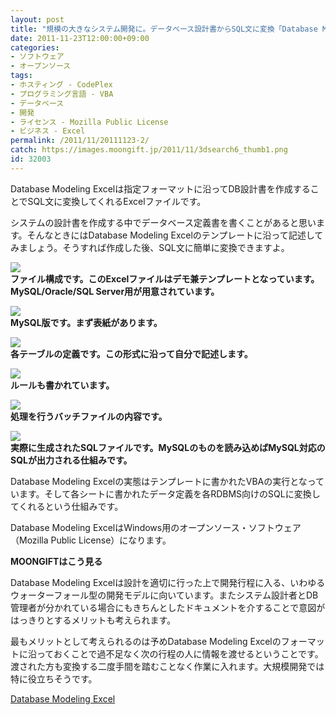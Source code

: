 ```yaml
---
layout: post
title: "規模の大きなシステム開発に。データベース設計書からSQL文に変換「Database Modeling Excel」"
date: 2011-11-23T12:00:00+09:00
categories:
- ソフトウェア
- オープンソース
tags: 
- ホスティング - CodePlex
- プログラミング言語 - VBA
- データベース
- 開発
- ライセンス - Mozilla Public License
- ビジネス - Excel
permalink: /2011/11/20111123-2/
catch: https://images.moongift.jp/2011/11/3dsearch6_thumb1.png
id: 32003
---
```

Database Modeling Excelは指定フォーマットに沿ってDB設計書を作成することでSQL文に変換してくれるExcelファイルです。

  

システムの設計書を作成する中でデータベース定義書を書くことがあると思います。そんなときにはDatabase Modeling Excelのテンプレートに沿って記述してみましょう。そうすれば作成した後、SQL文に簡単に変換できますよ。

  

[![](https://images.moongift.jp/2011/11/3dsearch1_thumb2.png)](https://images.moongift.jp/2011/11/3dsearch17.png)  
**ファイル構成です。このExcelファイルはデモ兼テンプレートとなっています。MySQL/Oracle/SQL Server用が用意されています。**

  

[![](https://images.moongift.jp/2011/11/3dsearch4_thumb3.png)](https://images.moongift.jp/2011/11/3dsearch43.png)  
**MySQL版です。まず表紙があります。**

  

[![](https://images.moongift.jp/2011/11/3dsearch5_thumb3.png)](https://images.moongift.jp/2011/11/3dsearch53.png)  
**各テーブルの定義です。この形式に沿って自分で記述します。**

  

[![](https://images.moongift.jp/2011/11/3dsearch6_thumb1.png)](https://images.moongift.jp/2011/11/3dsearch61.png)  
**ルールも書かれています。**

  

[![](https://images.moongift.jp/2011/11/3dsearch2_thumb1.png)](https://images.moongift.jp/2011/11/3dsearch21.png)  
**処理を行うバッチファイルの内容です。**

  

[![](https://images.moongift.jp/2011/11/3dsearch3_thumb2.png)](https://images.moongift.jp/2011/11/3dsearch32.png)  
**実際に生成されたSQLファイルです。MySQLのものを読み込めばMySQL対応のSQLが出力される仕組みです。**

  

Database Modeling Excelの実態はテンプレートに書かれたVBAの実行となっています。そして各シートに書かれたデータ定義を各RDBMS向けのSQLに変換してくれるという仕組みです。

  
<!--more-->  

Database Modeling ExcelはWindows用のオープンソース・ソフトウェア（Mozilla Public License）になります。

  
  
  

**MOONGIFTはこう見る**

  

Database Modeling Excelは設計を適切に行った上で開発行程に入る、いわゆるウォーターフォール型の開発モデルに向いています。またシステム設計者とDB管理者が分かれている場合にもきちんとしたドキュメントを介することで意図がはっきりとするメリットも考えられます。

  

最もメリットとして考えられるのは予めDatabase Modeling Excelのフォーマットに沿っておくことで過不足なく次の行程の人に情報を渡せるということです。渡された方も変換する二度手間を踏むことなく作業に入れます。大規模開発では特に役立ちそうです。

  

[Database Modeling Excel](http://dbmodelexcel.codeplex.com/)

